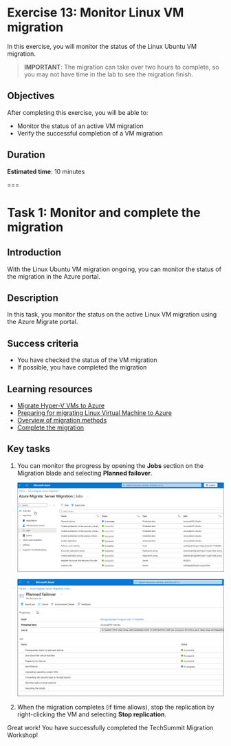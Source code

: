 # Exercise 13: Monitor Linux VM migration

In this exercise, you will monitor the status of the Linux Ubuntu VM migration.

> **IMPORTANT**: The migration can take over two hours to complete, so you may not have time in the lab to see the migration finish.

## Objectives

After completing this exercise, you will be able to:

- Monitor the status of an active VM migration
- Verify the successful completion of a VM migration

## Duration

**Estimated time**: 10 minutes

===

# Task 1: Monitor and complete the migration

## Introduction

With the Linux Ubuntu VM migration ongoing, you can monitor the status of the migration in the Azure portal.

## Description

In this task, you monitor the status on the active Linux VM migration using the Azure Migrate portal.

## Success criteria

- You have checked the status of the VM migration
- If possible, you have completed the migration

## Learning resources

- [Migrate Hyper-V VMs to Azure](https://learn.microsoft.com/azure/migrate/tutorial-migrate-hyper-v?view=migrate-classic&tabs=UI)
- [Preparing for migrating Linux Virtual Machine to Azure](https://learn.microsoft.com/azure/migrate/prepare-for-migration?view=migrate-classic)
- [Overview of migration methods](https://learn.microsoft.com/azure/migrate/server-migrate-overview?view=migrate-classic)
- [Complete the migration](https://learn.microsoft.com/azure/migrate/tutorial-migrate-hyper-v?view=migrate-classic&tabs=UI#complete-the-migration)

## Key tasks

1. You can monitor the progress by opening the **Jobs** section on the Migration blade and selecting **Planned failover**.

    ![The Jobs page is displayed with the active and completed jobs shown in a list.](./media/55-jobs.png)

    ![Screenshot of the Planned failover job details.](./media/56-PlannedFailover.png)

2. When the migration completes (if time allows), stop the replication by right-clicking the VM and selecting **Stop replication**.

Great work! You have successfully completed the TechSummit Migration Workshop!